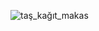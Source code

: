 ![taş_kağıt_makas](https://github.com/user-attachments/assets/104247ee-16b4-43d2-b089-2f4770533bac)
